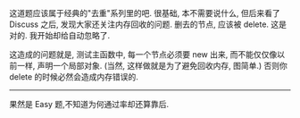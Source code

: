 这道题应该属于经典的"去重"系列里的吧. 很基础, 本不需要说什么, 但后来看了 Discuss 之后, 
发现大家还关注内存回收的问题. 删去的节点, 应该被 delete. 这是对的. 我开始却给自动忽略了.

这造成的问题就是, 测试主函数中, 每一个节点必须要 new 出来, 而不能仅仅像以前一样, 声明一个局部对象. 
(当然, 这样做就是为了避免回收内存, 图简单.) 否则你 delete 的时候必然会造成内存错误的.

-----

果然是 Easy 题,不知道为何通过率却还算靠后. 
